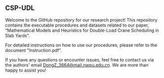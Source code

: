 ## CSP-UDL
Welcome to the GitHub repository for our research project!
This repository contains the executable procedures and datasets related to our paper, “Mathematical Models and Heuristics for Double-Load Crane Scheduling in Slab Yards”.

For detailed instructions on how to use our procedures, please refer to the document "Instruction.pdf".

If you have any questions or encounter issues, feel free to contact us via the authors' email DongZ_3664@mail.nwpu.edu.cn.
We are more than happy to assist you!





